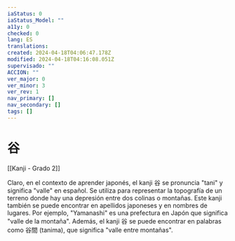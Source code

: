 ```yaml
---
iaStatus: 0
iaStatus_Model: ""
a11y: 0
checked: 0
lang: ES
translations: 
created: 2024-04-18T04:06:47.178Z
modified: 2024-04-18T04:16:08.051Z
supervisado: ""
ACCION: ""
ver_major: 0
ver_minor: 3
ver_rev: 1
nav_primary: []
nav_secondary: []
tags: []
---
```

# 谷

[[Kanji - Grado 2]]

Claro, en el contexto de aprender japonés, el kanji 谷 se pronuncia "tani" y significa "valle" en español. Se utiliza para representar la topografía de un terreno donde hay una depresión entre dos colinas o montañas. Este kanji también se puede encontrar en apellidos japoneses y en nombres de lugares. Por ejemplo, "Yamanashi" es una prefectura en Japón que significa "valle de la montaña". Además, el kanji 谷 se puede encontrar en palabras como 谷間 (tanima), que significa "valle entre montañas".
